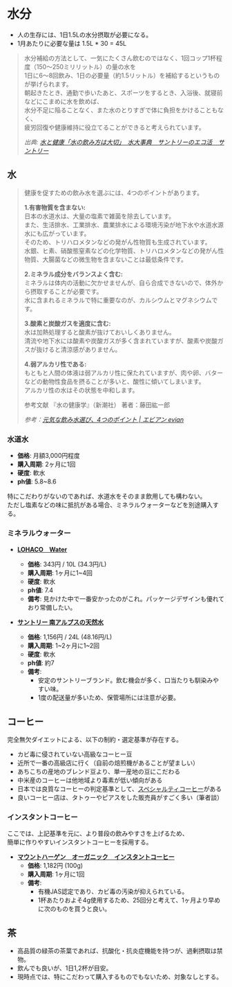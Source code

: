 水分
====

-   人の生存には、1日1.5Lの水分摂取が必要になる。
-   1月あたりに必要な量は 1.5L * 30 = 45L

> 水分補給の方法として、一気にたくさん飲むのではなく、1回コップ1杯程度（150～250ミリリットル）の量の水を  
> 1日に6～8回飲み、1日の必要量（約1.5リットル）を補給するというものが挙げられます。  
> 朝起きたとき、通勤で歩いたあと、スポーツをするとき、入浴後、就寝前などにこまめに水を飲めば、  
> 水分不足に陥ることなく、また水のとりすぎで体に負担をかけることもなく、  
> 疲労回復や健康維持に役立てることができると考えられています。  
>
> *出典: [水と健康「水の飲み方は大切」　水大事典　サントリーのエコ活　サントリー](http://www.suntory.co.jp/eco/teigen/jiten/drink/dr_08_01.html)*

水
----

> 健康を促すための飲み水を選ぶには、4つのポイントがあります。
>
> **1.有害物質を含まない:**  
> 日本の水道水は、大量の塩素で雑菌を除去しています。  
> また、生活排水、工業排水、農業排水による環境汚染が地下水や水道水源水にも広がっています。  
> そのため、トリハロメタンなどの発がん性物質も生成されています。  
> 水銀、ヒ素、硝酸態窒素などの化学物質、トリハロメタンなどの発がん性物質、大腸菌などの微生物を含まないことは最低条件です。
>
> **2.ミネラル成分をバランスよく含む:**  
> ミネラルは体内の活動に欠かせませんが、自ら合成できないので、体外から摂取することが必要です。  
> 水に含まれるミネラルで特に重要なのが、カルシウムとマグネシウムです。  
>
> **3.酸素と炭酸ガスを適度に含む:**  
> 水は加熱処理すると酸素が抜けておいしくありません。  
> 清流や地下水には酸素や炭酸ガスが多く含まれていますが、酸素や炭酸ガスが抜けると清涼感がありません。  
>
> **4.弱アルカリ性である:**  
> もともと人間の体液は弱アルカリ性に保たれていますが、肉や卵、バターなどの動物性食品を摂ることが多いと、酸性に傾いてしまいます。  
> アルカリ性の水はその状態を中和します。
>
> 参考文献
> 『水の健康学』（新潮社） 著者：藤田紘一郎
>
> *参考：[元気な飲み水選び、4つのポイント | エビアン evian](http://www.evian.co.jp/water/health/02/)*

### 水道水

- **価格**: 月額3,000円程度
- **購入周期**: 2ヶ月に1回
- **硬度**: 軟水
- **ph値**: 5.8~8.6

特にこだわりがないのであれば、水道水をそのまま飲用しても構わない。  
ただし塩素などの味に抵抗がある場合、ミネラルウォーターなどを別途購入する。

### ミネラルウォーター

- [**LOHACO　Water**](https://lohaco.jp/product/2783735/)
  - **価格**: 343円 / 10L (34.3円/L)
  - **購入周期**: 1ヶ月に1~4回
  - **硬度**: 軟水
  - **ph値**: 7.4
  - **備考**: 見かけた中で一番安かったのがこれ。パッケージデザインも優れており常備したい。


- [**サントリー 南アルプスの天然水**](https://www.amazon.co.jp/dp/B0043TXMWM/)
  - **価格**: 1,156円 / 24L (48.16円/L)
  - **購入周期**: 1~2ヶ月に1~2回
  - **硬度**: 軟水
  - **ph値**: 約7
  - **備考**:
    - 安定のサントリーブランド。飲む機会が多く、口当たりも馴染みやすい味。
    - 1度の配送量が多いため、保管場所には注意が必要。

コーヒー
-------

完全無欠ダイエットによる、以下の制約・選定基準が存在する。

- カビ毒に侵されていない高級なコーヒー豆
- 近所で一番の高級店に行く（自前の焙煎機があることが望ましい）
- あちこちの産地のブレンド豆より、単一産地の豆にこだわる
- 中米産のコーヒーは他地域より毒素が低い傾向がある
- 日本では良質なコーヒーの判定基準として、[スペシャルティコーヒー](http://www.scaj.org/about/specialty-coffee)がある
- 良いコーヒー店は、タトゥーやピアスをした販売員がすごく多い（筆者談）

### インスタントコーヒー

ここでは、上記基準を元に、より普段の飲みやすさを上げるため、  
簡単に作りやすいインスタントコーヒーを採用する。

- [**マウントハーゲン　オーガニック　インスタントコーヒー**](https://lohaco.jp/product/9035357/)
  - **価格**: 1,182円 (100g)
  - **購入周期**: 1ヶ月に1回
  - **備考**:
    - 有機JAS認定であり、カビ毒の汚染が抑えられている。
    - 1杯あたりおよそ4g使用するため、25回分と考えて、1ヶ月より早めに次のものを買うと良い。

## 茶

- 高品質の緑茶の茶葉であれば、抗酸化・抗炎症機能を持つが、過剰摂取は禁物。
- 飲んでも良いが、1日1,2杯が目安。
- 現時点では、特にこだわって購入するものでもないため、対象なしとする。
